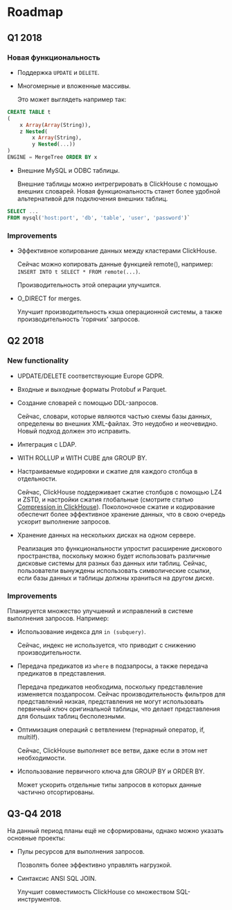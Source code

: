# Roadmap

## Q1 2018

### Новая функциональность
- Поддержка `UPDATE` и `DELETE`.
- Многомерные и вложенные массивы.
    
    Это может выглядеть например так:
    
```sql
CREATE TABLE t
(
    x Array(Array(String)), 
    z Nested(
        x Array(String), 
        y Nested(...))
)
ENGINE = MergeTree ORDER BY x
```

- Внешние MySQL и ODBC таблицы.

    Внешние таблицы можно интрегрировать в ClickHouse с помощью внешних словарей. Новая функциональность станет более удобной альтернативой для подключения внешних таблиц.

```sql
SELECT ... 
FROM mysql('host:port', 'db', 'table', 'user', 'password')`
```

### Improvements

- Эффективное копирование данных между кластерами ClickHouse.

    Сейчас можно копировать данные функцией remote(), например: `
INSERT INTO t SELECT * FROM remote(...) `.

    Производительность этой операции улучшится.

- O_DIRECT for merges.

    Улучшит производительность кэша операционной системы, а также производительность 'горячих' запросов.
    
## Q2 2018

### New functionality

- UPDATE/DELETE соответствующие Europe GDPR.
- Входные и выходные форматы Protobuf и Parquet.
- Создание словарей с помощью DDL-запросов.

    Сейчас, словари, которые являются частью схемы базы данных, определены во внешних XML-файлах. Это неудобно и неочевидно. Новый подход должен это исправить.

- Интеграция с LDAP.
- WITH ROLLUP и WITH CUBE для GROUP BY.
- Настраиваемые кодировки и сжатие для каждого столбца в отдельности.

    Сейчас, ClickHouse поддерживает сжатие столбцов с помощью LZ4 и ZSTD, и настройки сжатия глобальные (смотрите статью [Compression in ClickHouse](https://www.altinity.com/blog/2017/11/21/compression-in-clickhouse)). Поколоночное сжатие и кодирование обеспечит более эффективное хранение данных, что в свою очередь ускорит выполнение запросов.
    
- Хранение данных на нескольких дисках на одном сервере.

    Реализация это функциональности упростит расширение дискового пространства, поскольку можно будет использовать различные дисковые системы для разных баз данных или таблиц. Сейчас, пользователи вынуждены использовать символические ссылки, если базы данных и таблицы должны храниться на другом диске.
    
### Improvements

Планируется множество улучшений и исправлений в системе выполнения запросов. Например:

- Использование индекса для `in (subquery)`.

    Сейчас, индекс не используется, что приводит с снижению производительности.
    
- Передача предикатов из `where` в подзапросы, а также передача предикатов в представления.

    Передача предикатов необходима, поскольку представление изменяется поздапросом. Сейчас производительность фильтров для представлений низкая, представления не могут использовать первичный ключ оригинальной таблицы, что делает представления для больших таблиц бесполезными.
    
- Оптимизация операций с ветвлением (тернарный оператор, if, multiIf).

    Сейчас, ClickHouse выполняет все ветви, даже если в этом нет необходимости.

- Использование первичного ключа для GROUP BY и ORDER BY.

    Может ускорить отдельные типы запросов в которых данные частично отсортированы.

## Q3-Q4 2018

На данный период планы ещё не сформированы, однако можно указать основные проекты:

- Пулы ресурсов для выполнения запросов.

    Позволять более эффективно управлять нагрузкой.
    
- Синтаксис ANSI SQL JOIN.

    Улучшит совместимость ClickHouse со множеством SQL-инструментов.
